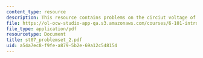 ```yaml
---
content_type: resource
description: This resource contains problems on the circiut voltage of the transistor.
file: https://ol-ocw-studio-app-qa.s3.amazonaws.com/courses/6-101-introductory-analog-electronics-laboratory-spring-2007/a54a7ec8f9fea8795b2e69a12c548154_st07_problemset_2.pdf
file_type: application/pdf
resourcetype: Document
title: st07_problemset_2.pdf
uid: a54a7ec8-f9fe-a879-5b2e-69a12c548154
---
```

